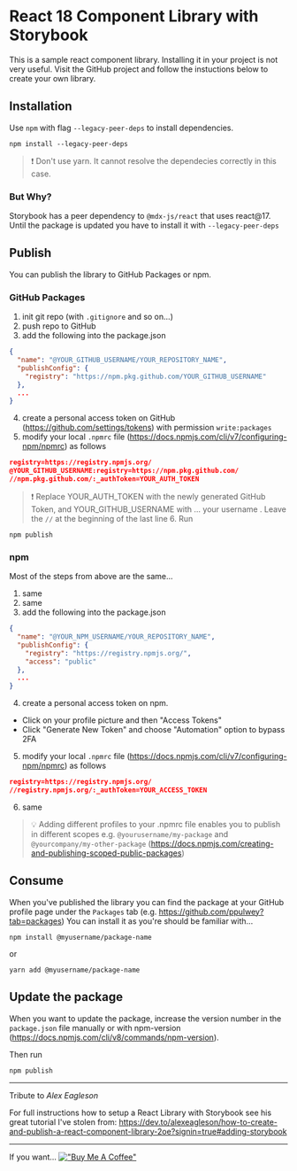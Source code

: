 # React 18 Component Library with Storybook

This is a sample react component library. Installing it in your project is not very useful.
Visit the GitHub project and follow the instuctions below to create your own library.

## Installation

Use `npm` with flag `--legacy-peer-deps` to install dependencies.

```
npm install --legacy-peer-deps
```

> ❗️ Don't use yarn. It cannot resolve the dependecies correctly in this case.

### But Why?

Storybook has a peer dependency to `@mdx-js/react` that uses react@17. Until the package is updated you have to install it with `--legacy-peer-deps`

## Publish

You can publish the library to GitHub Packages or npm.

### GitHub Packages

1. init git repo (with `.gitignore` and so on...)
2. push repo to GitHub
3. add the following into the package.json

```json
{
  "name": "@YOUR_GITHUB_USERNAME/YOUR_REPOSITORY_NAME",
  "publishConfig": {
    "registry": "https://npm.pkg.github.com/YOUR_GITHUB_USERNAME"
  },
  ...
}
```

4. create a personal access token on GitHub (https://github.com/settings/tokens) with permission `write:packages`
5. modify your local `.npmrc` file (https://docs.npmjs.com/cli/v7/configuring-npm/npmrc) as follows

```json
registry=https://registry.npmjs.org/
@YOUR_GITHUB_USERNAME:registry=https://npm.pkg.github.com/
//npm.pkg.github.com/:_authToken=YOUR_AUTH_TOKEN
```

> ❗️ Replace YOUR_AUTH_TOKEN with the newly generated GitHub Token, and YOUR_GITHUB_USERNAME with ... your username . Leave the `//` at the beginning of the last line 6. Run

```
npm publish
```

### npm

Most of the steps from above are the same...

1. same
2. same
3. add the following into the package.json

```json
{
  "name": "@YOUR_NPM_USERNAME/YOUR_REPOSITORY_NAME",
  "publishConfig": {
    "registry": "https://registry.npmjs.org/",
    "access": "public"
  },
  ...
}
```

4. create a personal access token on npm.

- Click on your profile picture and then "Access Tokens"
- Click "Generate New Token" and choose "Automation" option to bypass 2FA

5. modify your local `.npmrc` file (https://docs.npmjs.com/cli/v7/configuring-npm/npmrc) as follows

```json
registry=https://registry.npmjs.org/
//registry.npmjs.org/:_authToken=YOUR_ACCESS_TOKEN
```

6. same

> 💡 Adding different profiles to your .npmrc file enables you to publish in different scopes e.g. `@yourusername/my-package` and `@yourcompany/my-other-package` (https://docs.npmjs.com/creating-and-publishing-scoped-public-packages)

## Consume

When you've published the library you can find the package at your GitHub profile page under the `Packages` tab (e.g. https://github.com/ppulwey?tab=packages)
You can install it as you're should be familiar with...

```
npm install @myusername/package-name
```

or

```
yarn add @myusername/package-name
```

## Update the package

When you want to update the package, increase the version number in the `package.json` file manually or with npm-version (https://docs.npmjs.com/cli/v8/commands/npm-version).

Then run

```
npm publish
```

---

Tribute to _Alex Eagleson_

For full instructions how to setup a React Library with Storybook see his great tutorial I've stolen from: https://dev.to/alexeagleson/how-to-create-and-publish-a-react-component-library-2oe?signin=true#adding-storybook

---

If you want...
[!["Buy Me A Coffee"](https://www.buymeacoffee.com/assets/img/custom_images/orange_img.png)](https://www.buymeacoffee.com/ppulwey)
